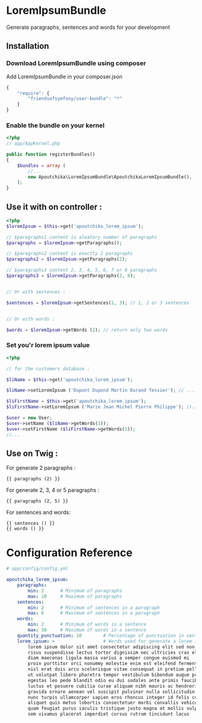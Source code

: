 LoremIpsumBundle
================

Generate paragraphs, sentences and words for your development

## Installation

### Download LoremIpsumBundle using composer

Add LoremIpsumBundle in your composer.json

``` js
{
    "require": {
        "friendsofsymfony/user-bundle": "*"
    }
}
```

### Enable the bundle on your kernel

``` php
<?php
// app/AppKernel.php

public function registerBundles()
{
    $bundles = array (
        //...
        new Apoutchika\LoremIpsumBundle\ApoutchikaLoremIpsumBundle(),
    );
}
```

## Use it with on controller :

``` php
<?php
$loremIpsum = $this->get('apoutchika_lorem_ipsum');

// $paragraphs1 content is aleatory number of paragraphs
$paragraphs = $loremIpsum->getParagraphs();

// $paragraphs2 content is exactly 2 paragraphs
$paragraphs2 = $loremIpsum->getParagraphs(2);

// $paragraphs3 content 2, 3, 4, 5, 6, 7 or 8 paragraphs
$paragraphs3 = $loremIpsum->getParagraphs(2, 8);


// Or with sentences :

$sentences = $loremIpsum->getSentences(1, 3); // 1, 2 or 3 sentences


// Or with words :

$words = $loremIpsum->getWords (2); // return only two words
```


### Set you'r lorem ipsum value

``` php
<?php

// for the customers database :

$liName = $this->get('apoutchika_lorem_ipsum');

$liName->setLoremIpsum ('Dupont Dupond Martin Durand Tessier'); // ....

$liFirstName = $this->get('apoutchika_lorem_ipsum');
$liFirstName->setLoremIpsum ('Marie Jean Michel Pierre Philippe'); //...

$user = new User;
$user->setName ($liName->getWords(1));
$user->setFirstName ($liFirstName->getWords(1));
//...
```

## Use on Twig :

For generate 2 paragraphs :
``` html+jinja
{{ paragraphs (2) }}
```

For generate 2, 3, 4 or 5 paragraphs :
``` html+jinja
{{ paragraphs (2, 5) }}
```

For sentences and words: 
``` html+jinja
{{ sentences () }}
{{ words () }}
```

# Configuration Reference

``` yaml
# app/config/config.yml

apoutchika_lorem_ipsum:
    paragraphs:
        min: 2      # Minimum of paragraphs
        max: 10     # Maximum of paragraphs
    sentences:
        min: 2      # Minimum of sentences in a paragraph
        max: 6      # Maximum of sentences in a paragraph
    words:
        min: 2      # Minimum of words in a sentence
        max: 30     # Maximum of words in a sentence
    quantity_punctuation: 10        # Percentage of punctuation in sentences
    lorem_ipsum: >                  # Words used for generate a lorem ipsum
        lorem ipsum dolor sit amet consectetur adipiscing elit sed non 
        risus suspendisse lectus tortor dignissim nec ultricies cras elementum ultrices
        diam maecenas ligula massa varius a semper congue euismod mi
        proin porttitor orci nonummy molestie enim est eleifend fermentum
        nisl erat duis arcu scelerisque vitae consequat in pretium pellentesque 
        ut volutpat libero pharetra tempor vestibulum bibendum augue praesent 
        egestas leo pede blandit odio eu dui sodales ante primis faucibus 
        luctus et posuere cubilia curae aliquam nibh mauris ac hendrerit velit 
        gravida ornare aenean vel suscipit pulvinar nulla sollicitudin fusce tempus 
        nunc turpis ullamcorper sapien eros rhoncus integer id felis curabitur 
        aliquet quis metus lobortis consectetuer morbi convallis vehicula tellus 
        quam feugiat purus iaculis tristique justo magna at mollis vulputate 
        sem vivamus placerat imperdiet cursus rutrum tincidunt lacus

